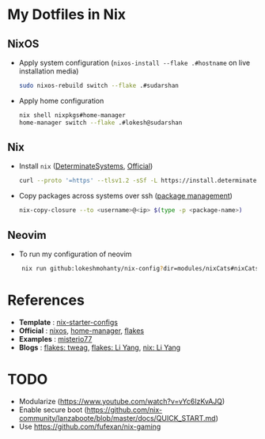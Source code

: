 # My Dotfiles in Nix

## NixOS

- Apply system configuration (`nixos-install --flake .#hostname` on live installation media)

    ```sh
    sudo nixos-rebuild switch --flake .#sudarshan
    ````

- Apply home configuration

    ```sh
    nix shell nixpkgs#home-manager
    home-manager switch --flake .#lokesh@sudarshan
    ```


## Nix

- Install `nix` ([DeterminateSystems](https://github.com/DeterminateSystems/nix-installer), [Official](https://nixos.org/download.html))

    ```sh
    curl --proto '=https' --tlsv1.2 -sSf -L https://install.determinate.systems/nix | sh -s -- install
    ```

- Copy packages across systems over ssh ([package management](https://nixos.org/manual/nix/stable/package-management/copy-closure))

    ```sh
    nix-copy-closure --to <username>@<ip> $(type -p <package-name>)
    ```

## Neovim

- To run my configuration of neovim

```sh
    nix run github:lokeshmohanty/nix-config?dir=modules/nixCats#nixCats
```

# References

- **Template** : [nix-starter-configs](https://github.com/Misterio77/nix-starter-configs)
- **Official** : [nixos](https://nixos.org/learn.html), [home-manager](https://nix-community.github.io/home-manager/index.html), [flakes](https://nixos.wiki/wiki/Flakes)
- **Examples** : [misterio77](https://github.com/misterio77/nix-config)
- **Blogs**    : [flakes: tweag](https://www.tweag.io/blog/2020-05-25-flakes/), [flakes: Li Yang](https://tech.aufomm.com/my-nixos-journey-flakes/), [nix: Li Yang](https://tech.aufomm.com/my-nix-journey-use-nix-with-ubuntu/)

# TODO 

- Modularize (<https://www.youtube.com/watch?v=vYc6IzKvAJQ>)
- Enable secure boot (<https://github.com/nix-community/lanzaboote/blob/master/docs/QUICK_START.md>)
- Use <https://github.com/fufexan/nix-gaming>

